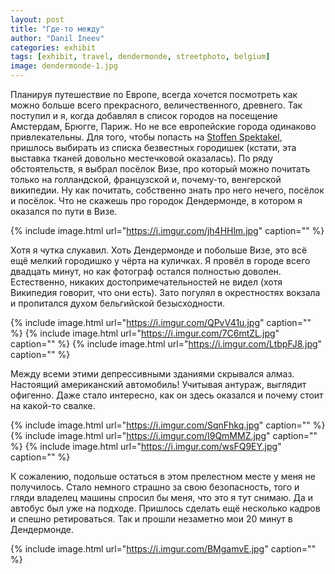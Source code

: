 ```yaml
---
layout: post
title: "Где-то между"
author: "Danil Ineev"
categories: exhibit
tags: [exhibit, travel, dendermonde, streetphoto, belgium]
image: dendermonde-1.jpg
---
```


Планируя путешествие по Европе, всегда хочется посмотреть как можно больше всего прекрасного, величественного, древнего. Так поступил и я, когда добавлял в список городов на посещение Амстердам, Брюгге, Париж. Но не все европейские города одинаково привлекательны. Для того, чтобы попасть на [Stoffen Spektakel](https://www.stoffenspektakel.nl), пришлось выбирать из списка безвестных городишек (кстати, эта выставка тканей довольно местечковой оказалась). По ряду обстоятельств, я выбрал посёлок Визе, про который можно почитать только на голландской, французской и, почему-то, венгерской википедии. Ну как почитать, собственно знать про него нечего, посёлок и посёлок. Что не скажешь про городок Дендермонде, в котором я оказался по пути в Визе.

{% include image.html url="https://i.imgur.com/jh4HHlm.jpg" caption="" %}

Хотя я чутка слукавил. Хоть Дендермонде и побольше Визе, это всё ещё мелкий городишко у чёрта на куличках. Я провёл в городе всего двадцать минут, но как фотограф остался полностью доволен. Естественно, никаких достопримечательностей не видел (хотя Википедия говорит, что они есть). Зато погулял в окрестностях вокзала и пропитался духом бельгийской безысходности.

{% include image.html url="https://i.imgur.com/QPvV41u.jpg" caption="" %}
{% include image.html url="https://i.imgur.com/7C6mtZL.jpg" caption="" %}
{% include image.html url="https://i.imgur.com/LtbpFJ8.jpg" caption="" %}

Между всеми этими депрессивными зданиями скрывался алмаз. Настоящий американский автомобиль! Учитывая антураж, выглядит офигенно. Даже стало интересно, как он здесь оказался и почему стоит на какой-то свалке.

{% include image.html url="https://i.imgur.com/SqnFhkq.jpg" caption="" %}
{% include image.html url="https://i.imgur.com/I9QmMMZ.jpg" caption="" %}
{% include image.html url="https://i.imgur.com/wsFQ9EY.jpg" caption="" %}

К сожалению, подольше остаться в этом прелестном месте у меня не получилось. Стало немного страшно за свою безопасность, того и гляди владелец машины спросил бы меня, что это я тут снимаю. Да и автобус был уже на подходе. Пришлось сделать ещё несколько кадров и спешно ретироваться. Так и прошли незаметно мои 20 минут в Дендермонде.

{% include image.html url="https://i.imgur.com/BMgamvE.jpg" caption="" %}
